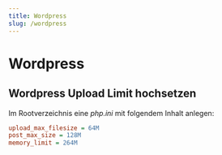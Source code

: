 ```yaml
---
title: Wordpress
slug: /wordpress
---
```


# Wordpress
## Wordpress Upload Limit hochsetzen

Im Rootverzeichnis eine *php.ini* mit folgendem Inhalt anlegen:
```php.ini
upload_max_filesize = 64M
post_max_size = 128M
memory_limit = 264M
```

